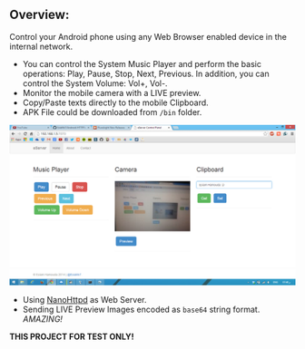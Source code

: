 ## Overview: 
Control your Android phone using any Web Browser enabled device in the internal network.
+ You can control the System Music Player and perform the basic operations: Play, Pause, Stop, Next, Previous.
In addition, you can control the System Volume: Vol+, Vol-.
+ Monitor the mobile camera with a LIVE preview.
+ Copy/Paste texts directly to the mobile Clipboard. 
+ APK File could be downloaded from `/bin` folder.

![Control Panel Web Interface](https://raw.githubusercontent.com/EslaMx7/Android-HTTPRemoteControl/master/WebInterface.png)

- Using [NanoHttpd](https://github.com/NanoHttpd/nanohttpd) as Web Server.
- Sending LIVE Preview Images encoded as `base64` string format. *AMAZING!*

**THIS PROJECT FOR TEST ONLY!**
